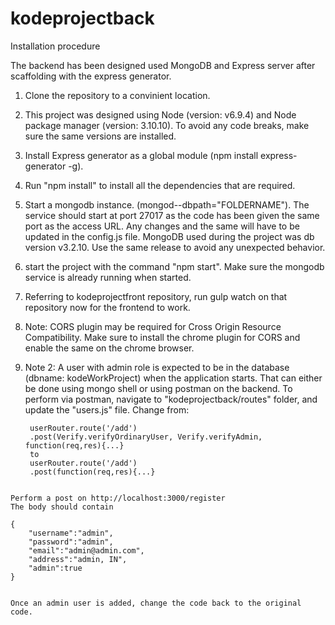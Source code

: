 # kodeprojectback

Installation procedure

The backend has been designed used MongoDB and Express server after scaffolding with the express generator. 
1. Clone the repository to a convinient location.
2. This project was designed using Node (version: v6.9.4) and Node package manager (version: 3.10.10). To avoid any code breaks, make sure the same versions are installed. 
2. Install Express generator as a global module (npm install express-generator -g).
3. Run "npm install" to install all the dependencies that are required.
4. Start a mongodb instance. (mongod--dbpath="FOLDERNAME"). The service should start at port 27017 as the code has been given the same port as the access URL. Any changes and the same will have to be updated in the config.js file. MongoDB used during the project was db version v3.2.10. Use the same release to avoid any unexpected behavior.
5. start the project with the command "npm start". Make sure the mongodb service is already running when started.
6. Referring to kodeprojectfront repository, run gulp watch on that repository now for the frontend to work.
7. Note: CORS plugin may be required for Cross Origin Resource Compatibility. Make sure to install the chrome plugin for CORS and enable the same on the chrome browser.
8. Note 2: A user with admin role is expected to be in the database (dbname: kodeWorkProject) when the application starts. That can either be done using mongo shell or using postman on the backend. To perform via postman, navigate to "kodeprojectback/routes" folder, and update the "users.js" file. Change from:        


   ``` 
    userRouter.route('/add') 
    .post(Verify.verifyOrdinaryUser, Verify.verifyAdmin, function(req,res){...} 
    to 
    userRouter.route('/add') 
    .post(function(req,res){...}
```

Perform a post on http://localhost:3000/register 
The body should contain       

```
    {
        "username":"admin",
        "password":"admin",
        "email":"admin@admin.com",
        "address":"admin, IN",
        "admin":true
    }
```

Once an admin user is added, change the code back to the original code. 
